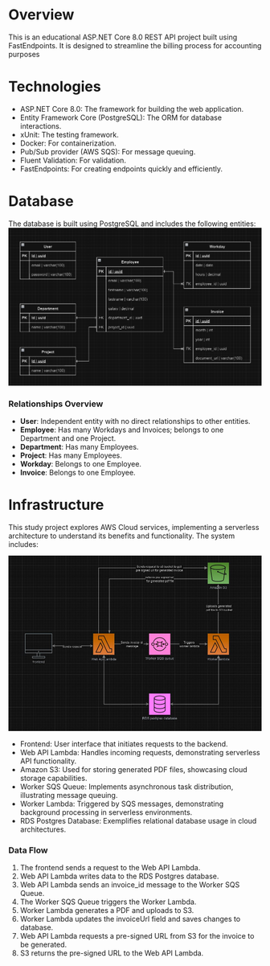 # Overview
This is an educational ASP.NET Core 8.0 REST API project built using FastEndpoints. It is designed to streamline the billing process for accounting purposes

# Technologies
- ASP.NET Core 8.0: The framework for building the web application.
- Entity Framework Core (PostgreSQL): The ORM for database interactions.
- xUnit: The testing framework.
- Docker: For containerization.
- Pub/Sub provider (AWS SQS): For message queuing.
- Fluent Validation: For validation.
- FastEndpoints: For creating endpoints quickly and efficiently.

# Database
The database is built using PostgreSQL and includes the following entities:
![ER Diagram](assets/er-diagram.png)

### Relationships Overview
- **User**: Independent entity with no direct relationships to other entities.
- **Employee**: Has many Workdays and Invoices; belongs to one Department and one Project.
- **Department**: Has many Employees.
- **Project**: Has many Employees.
- **Workday**: Belongs to one Employee.
- **Invoice**: Belongs to one Employee.

# Infrastructure
This study project explores AWS Cloud services, implementing a serverless architecture to understand its benefits and functionality. The system includes:

![App infrastructure](assets/bill-track-infrastructure.jpg)

- Frontend: User interface that initiates requests to the backend.
- Web API Lambda: Handles incoming requests, demonstrating serverless API functionality.
- Amazon S3: Used for storing generated PDF files, showcasing cloud storage capabilities.
- Worker SQS Queue: Implements asynchronous task distribution, illustrating message queuing.
- Worker Lambda: Triggered by SQS messages, demonstrating background processing in serverless environments.
- RDS Postgres Database: Exemplifies relational database usage in cloud architectures.

### Data Flow

1. The frontend sends a request to the Web API Lambda.
2. Web API Lambda writes data to the RDS Postgres database.
3. Web API Lambda sends an invoice_id message to the Worker SQS Queue.
4. The Worker SQS Queue triggers the Worker Lambda.
5. Worker Lambda generates a PDF and uploads to S3. 
6. Worker Lambda updates the invoiceUrl field and saves changes to database.
7. Web API Lambda requests a pre-signed URL from S3 for the invoice to be generated.
8. S3 returns the pre-signed URL to the Web API Lambda.
